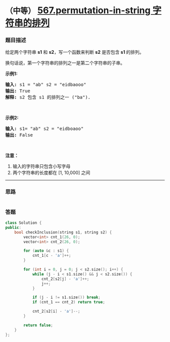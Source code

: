# `（中等）` [567.permutation-in-string 字符串的排列](https://leetcode-cn.com/problems/permutation-in-string/)

### 题目描述
<p>给定两个字符串&nbsp;<strong>s1</strong>&nbsp;和&nbsp;<strong>s2</strong>，写一个函数来判断 <strong>s2</strong> 是否包含 <strong>s1&nbsp;</strong>的排列。</p>

<p>换句话说，第一个字符串的排列之一是第二个字符串的子串。</p>

<p><strong>示例1:</strong></p>

<pre><strong>输入: </strong>s1 = "ab" s2 = "eidbaooo"
<strong>输出: </strong>True
<strong>解释:</strong> s2 包含 s1 的排列之一 ("ba").
</pre>

<p>&nbsp;</p>

<p><strong>示例2:</strong></p>

<pre><strong>输入: </strong>s1= "ab" s2 = "eidboaoo"
<strong>输出:</strong> False
</pre>

<p>&nbsp;</p>

<p><strong>注意：</strong></p>

<ol>
	<li>输入的字符串只包含小写字母</li>
	<li>两个字符串的长度都在 [1, 10,000] 之间</li>
</ol>


---
### 思路
```
```

### 答题
``` C++
class Solution {
public:
    bool checkInclusion(string s1, string s2) {
        vector<int> cnt_1(26, 0);
        vector<int> cnt_2(26, 0);

        for (auto &c : s1) {
            cnt_1[c - 'a']++;
        }

        for (int i = 0, j = 0; j < s2.size(); i++) {
            while (j - i < s1.size() && j < s2.size()) {
                cnt_2[s2[j] - 'a']++;
                j++;
            }

            if (j - i != s1.size()) break;
            if (cnt_1 == cnt_2) return true;

            cnt_2[s2[i] - 'a']--;
        }

        return false;
    }
};
```

